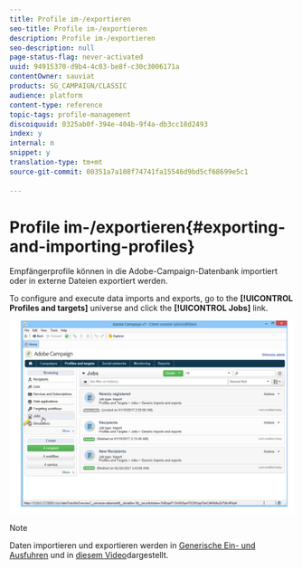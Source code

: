 ```yaml
---
title: Profile im-/exportieren
seo-title: Profile im-/exportieren
description: Profile im-/exportieren
seo-description: null
page-status-flag: never-activated
uuid: 94915370-d9b4-4c03-be8f-c30c3006171a
contentOwner: sauviat
products: SG_CAMPAIGN/CLASSIC
audience: platform
content-type: reference
topic-tags: profile-management
discoiquuid: 0325ab0f-394e-404b-9f4a-db3cc18d2493
index: y
internal: n
snippet: y
translation-type: tm+mt
source-git-commit: 00351a7a108f74741fa15546d9bd5cf68699e5c1

---
```



# Profile im-/exportieren{#exporting-and-importing-profiles}

Empfängerprofile können in die Adobe-Campaign-Datenbank importiert oder in externe Dateien exportiert werden.

To configure and execute data imports and exports, go to the **[!UICONTROL Profiles and targets]** universe and click the **[!UICONTROL Jobs]** link.

![](assets/s_ncs_user_interface_import_link.png)

>[!NOTE]
>
>Daten importieren und exportieren werden in [Generische Ein- und Ausfuhren](../../platform/using/generic-imports-and-exports.md) und in [diesem Video](https://docs.adobe.com/content/help/en/campaign-learn/campaign-classic-tutorials/getting-started/importing-profiles.html)dargestellt.

